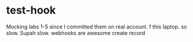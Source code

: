 # test-hook
Mocking labs 1-5 since I committed them on real account. f this laptop. 
so slow. Supah slow. webhooks are awesome
create record
